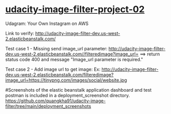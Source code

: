 # [udacity-image-filter-project-02](https://github.com/lqtoan20/udacity-image-filter-project-02#udacity-image-filter-project-02)

Udagram: Your Own Instagram on AWS

Link to verify: http://udacity-image-filter-dev.us-west-2.elasticbeanstalk.com/

Test case 1 - Missing send image_url parameter: http://udacity-image-filter-dev.us-west-2.elasticbeanstalk.com//filteredimage?image_url=
==> return status code 400 and message "Image_url parameter is required."

Test case 2 - Add image url to get image: Ex: http://udacity-image-filter-dev.us-west-2.elasticbeanstalk.com/filteredimage?image_url=https://tinypng.com/images/social/website.jpg


#Screenshots of the elastic beanstalk application dashboard and test postman is included in a deployment_screenshot directory.
https://github.com/quangkha91/udacity-image-filter/tree/main/deployment_screenshots

